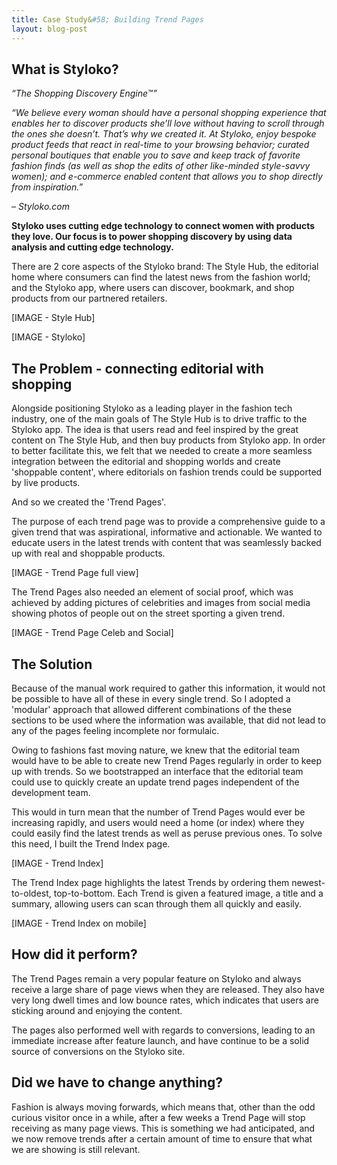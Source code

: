 ```yaml
---
title: Case Study&#58; Building Trend Pages
layout: blog-post
---
```


## What is Styloko?

_“The Shopping Discovery Engine™”_

_“We believe every woman should have a personal shopping experience that enables her to discover products she’ll love without having to scroll through the ones she doesn’t. That’s why we created it. At Styloko, enjoy bespoke product feeds that react in real-time to your browsing behavior; curated personal boutiques that enable you to save and keep track of favorite fashion finds (as well as shop the edits of other like-minded style-savvy women); and e-commerce enabled content that allows you to shop directly from inspiration.”_

_– Styloko.com_

**Styloko uses cutting edge technology to connect women with products they love. Our focus is to power shopping discovery by using data analysis and cutting edge technology.**

There are 2 core aspects of the Styloko brand: The Style Hub, the editorial home where consumers can find the latest news from the fashion world; and the Styloko app, where users can discover, bookmark, and shop products from our partnered retailers.

[IMAGE - Style Hub]

[IMAGE - Styloko]

## The Problem - connecting editorial with shopping
Alongside positioning Styloko as a leading player in the fashion tech industry, one of the main goals of The Style Hub is to drive traffic to the Styloko app. The idea is that users read and feel inspired by the great content on The Style Hub, and then buy products from Styloko app. In order to better facilitate this, we felt that we needed to create a more seamless integration between the editorial and shopping worlds and create 'shoppable content', where editorials on fashion trends could be supported by live products.

And so we created the 'Trend Pages'.

The purpose of each trend page was to provide a comprehensive guide to a given trend that was aspirational, informative and actionable. We wanted to educate users in the latest trends with  content that was seamlessly backed up with real and shoppable products.

[IMAGE - Trend Page full view]

The Trend Pages also needed an element of social proof, which was achieved by adding pictures of celebrities and images from social media showing photos of people out on the street sporting a given trend.

[IMAGE - Trend Page Celeb and Social]

## The Solution

Because of the manual work required to gather this information, it would not be possible to have all of these in every single trend. So I adopted a 'modular' approach that allowed different combinations of the these sections to be used where the information was available, that did not lead to any of the pages feeling incomplete nor formulaic.

Owing to fashions fast moving nature, we knew that the editorial team would have to be able to create new Trend Pages regularly in order to keep up with trends. So we bootstrapped an interface that the editorial team could use to quickly create an update trend pages independent of the development team.

This would in turn mean that the number of Trend Pages would ever be increasing rapidly, and users would need a home (or index) where they could easily find the latest trends as well as peruse previous ones. To solve this need, I built the Trend Index page.

[IMAGE - Trend Index]

The Trend Index page highlights the latest Trends by ordering them newest-to-oldest, top-to-bottom. Each Trend is given a featured image, a title and a summary, allowing users can scan through them all quickly and easily.

[IMAGE - Trend Index on mobile]

## How did it perform?
The Trend Pages remain a very popular feature on Styloko and always receive a large share of page views when they are released. They also have very long dwell times and low bounce rates, which indicates that users are sticking around and enjoying the content.

The pages also performed well with regards to conversions, leading to an immediate increase after feature launch, and have continue to be a solid source of conversions on the Styloko site.

## Did we have to change anything?
Fashion is always moving forwards, which means that, other than the odd curious visitor once in a while, after a few weeks a Trend Page will stop receiving as many page views. This is something we had anticipated, and we now remove trends after a certain amount of time to ensure that what we are showing is still relevant.